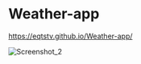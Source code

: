 # Weather-app

https://eqtstv.github.io/Weather-app/


![Screenshot_2](https://user-images.githubusercontent.com/38236287/76082098-e50af100-5faa-11ea-86e5-78401ef8f64b.png)
